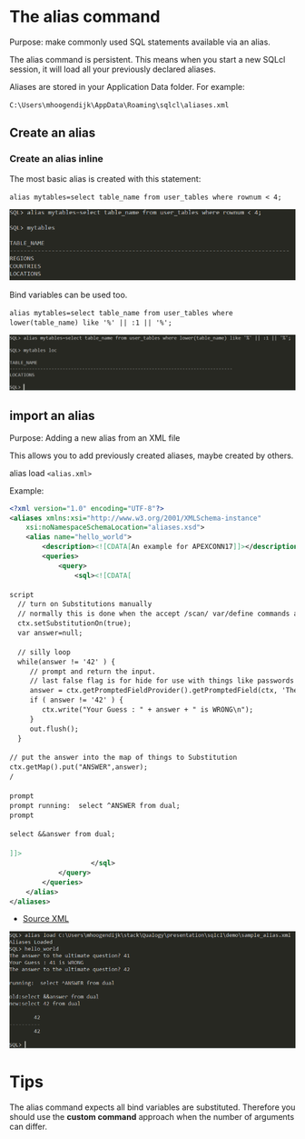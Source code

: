 # The alias command
Purpose: make commonly used SQL statements available via an alias.

The alias command is persistent. This means when you start a new SQLcl session, it will load all your previously declared aliases.

Aliases are stored in your Application Data folder. For example:

`C:\Users\mhoogendijk\AppData\Roaming\sqlcl\aliases.xml`

## Create an alias

### Create an alias inline

The most basic alias is created with this statement:

`alias mytables=select table_name from user_tables where rownum < 4;`

![Inline alias](../img/inline_alias.PNG)

Bind variables can be used too.

`alias mytables=select table_name from user_tables where lower(table_name) like '%' || :1 || '%';`

![Inline alias with bind variable](../img/inline_alias_bind.PNG)


## import an alias
Purpose: Adding a new alias from an XML file

This allows you to add previously created aliases, maybe created by others.

alias load `<alias.xml>`

Example:
```xml
<?xml version="1.0" encoding="UTF-8"?>
<aliases xmlns:xsi="http://www.w3.org/2001/XMLSchema-instance"
	xsi:noNamespaceSchemaLocation="aliases.xsd">
	<alias name="hello_world">
		<description><![CDATA[An example for APEXCONN17]]></description>
		<queries> 
			<query>
				<sql><![CDATA[

script
  // turn on Substitutions manually
  // normally this is done when the accept /scan/ var/define commands are used
  ctx.setSubstitutionOn(true);
  var answer=null;

  // silly loop
  while(answer != '42' ) {
     // prompt and return the input.
     // last false flag is for hide for use with things like passwords not to echo
     answer = ctx.getPromptedFieldProvider().getPromptedField(ctx, 'The answer to the ultimate question?', false);
     if ( answer != '42' ) {
        ctx.write("Your Guess : " + answer + " is WRONG\n");
     }
     out.flush();
  }

// put the answer into the map of things to Substitution
ctx.getMap().put("ANSWER",answer);
/

prompt
prompt running:  select ^ANSWER from dual;
prompt

select &&answer from dual;

]]>
                    </sql>
            </query>
        </queries>		
    </alias>
</aliases>		
```

- [Source XML](../aliases/sample_alias.xml)

![Inline alias with bind variable](../img/sample_alias.PNG)

# Tips

The alias command expects all bind variables are substituted. Therefore you should use the **custom command** approach when the number of arguments can differ.
